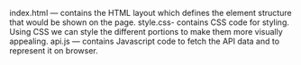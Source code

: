 index.html — contains the HTML layout which defines the element structure that would be shown on the page.
style.css- contains CSS code for styling. Using CSS we can style the different portions to make them more visually appealing.
api.js — contains Javascript code to fetch the API data and to represent it on browser.
